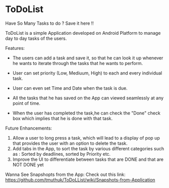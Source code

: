 ToDoList
=========

Have So Many Tasks to do ? Save it here !!

ToDoList is a simple Application developed on Android Platform to manage day to day tasks of the users. 

Features: 
* The users can add a task and save it, so that he can look it up whenever he wants to iterate through the tasks that he wants to perform. 

* User can set priority (Low, Mediuum, High) to each and every individual task. 

* User can even set Time and Date when the task is due. 

* All the tasks that he has saved on the App can viewed seamlessly at any point of time. 

* When the user has completed the task,he can check the "Done" check box which implies that he is done with that task. 


Future Enhancements: 
1. Allow a user to long press a task, which will lead to a display of pop up that provides the user with an option to delete the task.
2. Add tabs in the App, to sort the task by various different categories such as : Sorted by deadlines, sorted by Priority etc.
3. Improve the UI to differentiate between tasks that are DONE and that are NOT DONE yet

Wanna See Snapshopts from the App: 
Check out this link: https://github.com/tmuthuk/ToDoLList/wiki/Snapshots-from-Application
